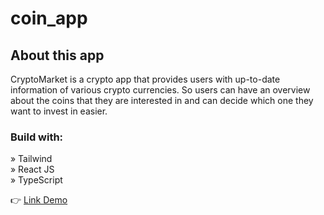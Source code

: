 # coin_app

<h2>About this app</h2>
CryptoMarket is a crypto app that provides users with up-to-date information of various crypto currencies. So users can have an overview about the coins that they are interested in and can decide which one they want to invest in easier. <br>
<h3>Build with:</h3>

» Tailwind<br>
» React JS <br>
» TypeScript
<p>👉 <a href="https://coin-app-ver1-ducle.vercel.app" target="_blank">Link Demo </a></p>
